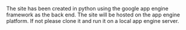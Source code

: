 The site has been created in python using the google app engine framework as the back end.
The site will be hosted on the app engine platform.
If not please clone it and run it on a local app engine server.